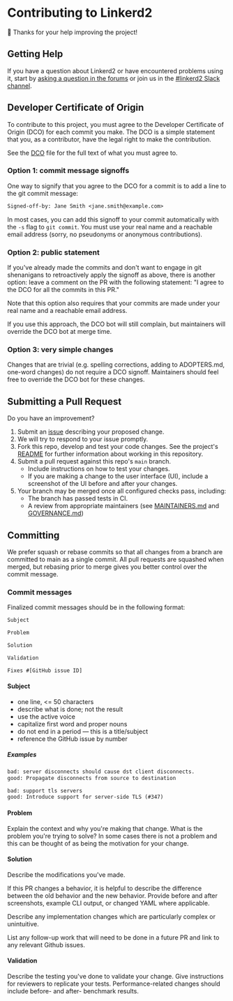 # Contributing to Linkerd2 #

:balloon: Thanks for your help improving the project!

## Getting Help ##

If you have a question about Linkerd2 or have encountered problems using it,
start by [asking a question in the forums][discourse] or join us in the
[#linkerd2 Slack channel][slack].

## Developer Certificate of Origin ##

To contribute to this project, you must agree to the Developer Certificate of
Origin (DCO) for each commit you make. The DCO is a simple statement that you,
as a contributor, have the legal right to make the contribution.

See the [DCO](DCO) file for the full text of what you must agree to.

### Option 1: commit message signoffs

One way to signify that you agree to the DCO for a commit is to add a line to
the git commit message:

```txt
Signed-off-by: Jane Smith <jane.smith@example.com>
```

In most cases, you can add this signoff to your commit automatically with the
`-s` flag to `git commit`. You must use your real name and a reachable email
address (sorry, no pseudonyms or anonymous contributions).

### Option 2: public statement

If you've already made the commits and don't want to engage in git shenanigans
to retroactively apply the signoff as above, there is another option: leave a
comment on the PR with the following statement: "I agree to the DCO for all the
commits in this PR."

Note that this option also requires that your commits are made under your real
name and a reachable email address.

If you use this approach, the DCO bot will still complain, but maintainers will
override the DCO bot at merge time.

### Option 3: very simple changes

Changes that are trivial (e.g. spelling corrections, adding to ADOPTERS.md,
one-word changes) do not require a DCO signoff. Maintainers should feel free to
override the DCO bot for these changes.

## Submitting a Pull Request ##

Do you have an improvement?

1. Submit an [issue][issue] describing your proposed change.
2. We will try to respond to your issue promptly.
3. Fork this repo, develop and test your code changes. See the project's
   [README](README.md) for further information about working in this repository.
4. Submit a pull request against this repo's `main` branch.
    - Include instructions on how to test your changes.
    - If you are making a change to the user interface (UI), include a
      screenshot of the UI before and after your changes.
5. Your branch may be merged once all configured checks pass, including:
    - The branch has passed tests in CI.
    - A review from appropriate maintainers (see
      [MAINTAINERS.md](MAINTAINERS.md) and [GOVERNANCE.md](GOVERNANCE.md))

## Committing ##

We prefer squash or rebase commits so that all changes from a branch are
committed to main as a single commit. All pull requests are squashed when
merged, but rebasing prior to merge gives you better control over the commit
message.

### Commit messages ###

Finalized commit messages should be in the following format:

```txt
Subject

Problem

Solution

Validation

Fixes #[GitHub issue ID]
```

#### Subject ####

- one line, <= 50 characters
- describe what is done; not the result
- use the active voice
- capitalize first word and proper nouns
- do not end in a period — this is a title/subject
- reference the GitHub issue by number

##### Examples #####

```txt
bad: server disconnects should cause dst client disconnects.
good: Propagate disconnects from source to destination
```

```txt
bad: support tls servers
good: Introduce support for server-side TLS (#347)
```

#### Problem ####

Explain the context and why you're making that change.  What is the problem
you're trying to solve? In some cases there is not a problem and this can be
thought of as being the motivation for your change.

#### Solution ####

Describe the modifications you've made.

If this PR changes a behavior, it is helpful to describe the difference between
the old behavior and the new behavior. Provide before and after screenshots,
example CLI output, or changed YAML where applicable.

Describe any implementation changes which are particularly complex or
unintuitive.

List any follow-up work that will need to be done in a future PR and link to any
relevant Github issues.

#### Validation ####

Describe the testing you've done to validate your change.  Give instructions for
reviewers to replicate your tests.  Performance-related changes should include
before- and after- benchmark results.

[discourse]: https://discourse.linkerd.io/c/linkerd2
[issue]: https://github.com/linkerd/linkerd2/issues/new
[slack]: http://slack.linkerd.io/
